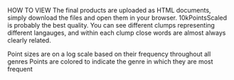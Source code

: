 HOW TO VIEW
The final products are uploaded as HTML documents, simply download the files and open them in your browser.
10kPointsScaled is probably the best quality.  You can see different clumps representing different langauges, and within each clump close words are almost always clearly related.

Point sizes are on a log scale based on their frequency throughout all genres
Points are colored to indicate the genre in which they are most frequent
